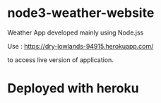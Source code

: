 # node3-weather-website

Weather App developed mainly using Node.jss

Use :
https://dry-lowlands-94915.herokuapp.com/

to access live version of application.

# Deployed with heroku
